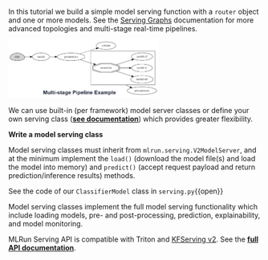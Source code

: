 In this tutorial we build a simple model serving function with a `router` object and one or more models.
See the [Serving Graphs](https://docs.mlrun.org/en/stable/serving/serving-graph.html) documentation for more 
advanced topologies and multi-stage real-time pipelines.

<img src="./assets/pipeline.png" alt="pipeline" width="300"/>

We can use built-in (per framework) model server classes or define your own serving class ([**see documentation**](https://docs.mlrun.org/en/stable/serving/custom-model-serving-class.html)) which provides greater flexibility.

**Write a model serving class**

Model serving classes must inherit from `mlrun.serving.V2ModelServer`, and at the minimum implement the 
`load()` (download the model file(s) and load the model into memory) and `predict()` (accept request payload and 
return prediction/inference results) methods.

See the code of our `ClassifierModel` class in `serving.py`{{open}}

Model serving classes implement the full model serving functionality which include loading models, pre- and post-processing, 
prediction, explainability, and model monitoring. 

MLRun Serving API is compatible with Triton and [KFServing v2](https://github.com/kubeflow/kfserving/blob/master/docs/predict-api/v2/required_api.md).
See the [**full API documentation**](https://docs.mlrun.org/en/stable/serving/model-api.html).